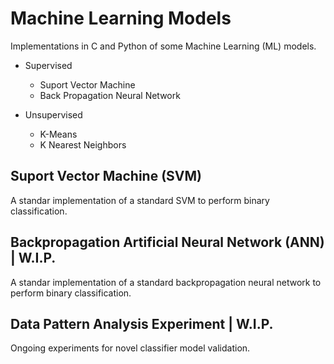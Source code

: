 # Machine Learning Models

Implementations in C and Python of some Machine Learning (ML) models.

- Supervised
  - Suport Vector Machine
  - Back Propagation Neural Network

- Unsupervised
  - K-Means
  - K Nearest Neighbors

## Suport Vector Machine (SVM)

A standar implementation of a standard SVM to perform binary classification.

## Backpropagation Artificial Neural Network (ANN) | W.I.P.

A standar implementation of a standard backpropagation neural network to perform binary classification.

## Data Pattern Analysis Experiment | W.I.P.

Ongoing experiments for novel classifier model validation.
